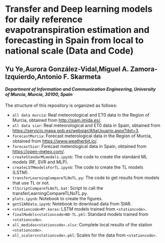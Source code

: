 # Transfer and Deep learning models for daily reference evapotranspiration estimation and forecasting in Spain from local to national scale  **(Data and Code)**  

## Yu Ye,Aurora González-Vidal,Miguel A. Zamora-Izquierdo,Antonio F. Skarmeta
#### *Department of Information and Communication Engineering, University of Murcia, Murcia, 30100, Spain*

The structure of this repository is organized as follows:
* ```all data murcia```: Real meteorological and ET0 data in the Region of Murcia, obtained from http://siam.imida.es/.
* ```all data siar```: Real meteorological and ET0 data in Spain, obtained from https://servicio.mapa.gob.es/websiar/AltaUsuario.aspx?dst=3.
* ```forecastMurcia```: Forecast meterological data in the Region of Murcia, obtained from https://www.weatherbit.io/.
* ```forecastSiar```: Forecast meterological data in Spain, obtained from https://open-meteo.com/.
* ```createStandarMLmodels.ipynb```: The code to create the standard ML models (RF, SVR and MLP).
* ```createLSTMmodelsForTL.ipynb```: The code to create the TL models (LSTM).
* ```transferLearningCompareTLNoTL.py```: The code to get results from models that use TL or not.
* ```tlScriptCompareTLNoTL.bat```: Script to call the transferLearningCompareTLNoTL.py.
* ```plots.ipynb```: Notebook to create the figures.
* ```getSIARData.ipynb```: Notebook to download data from SIAR.
* ```<stationcode>M*.keras```: LSTM models trained from `<stationcode>`.
* ```finalModels<stationcode>NO-TL.pkl```: Standard models trained from `<stationcode>`.
* ```all_medidas<stationcode>.xlsx```: Complete local results of the station `<stationcode>`.
* ```all_scalers<stationcode>.pkl```: Scales for the data from `<stationcode>`.
